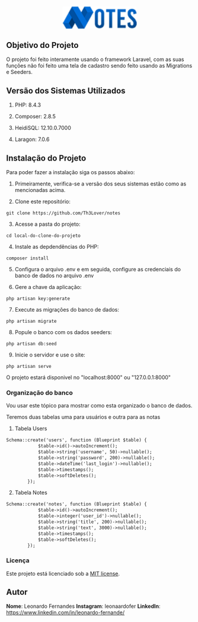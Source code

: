 <p align="center"><img src="public/assets/images/logo.png" width="200" alt="Laravel Logo"></a></p>

## Objetivo do Projeto

O projeto foi feito interamente usando o framework Laravel, com as suas funções não foi feito uma tela de cadastro sendo feito usando as Migrations e Seeders.

## Versão dos Sistemas Utilizados

1. PHP: 8.4.3

2. Composer: 2.8.5

3. HeidiSQL: 12.10.0.7000

4. Laragon: 7.0.6

## Instalação do Projeto

Para poder fazer a instalação siga os passos abaixo: 

1. Primeiramente, verifica-se a versão dos seus sistemas estão como as mencionadas acima.

2. Clone este repositório:
```
git clone https://github.com/Th3Lover/notes
```

3. Acesse a pasta do projeto:
```
cd local-do-clone-do-projeto
```

4. Instale as depdendências do PHP:
```
composer install
```

5. Configura o arquivo .env e em seguida, configure as credenciais do banco de dados no arquivo .env

6. Gere a chave da aplicação:
```
php artisan key:generate
```

7. Execute as migrações do banco de dados:
```
php artisan migrate
```

8. Popule o banco com os dados seeders:
```
php artisan db:seed
```

9. Inicie o servidor e use o site:
```
php artisan serve
```
O projeto estará disponivel no "localhost:8000" ou "127.0.0.1:8000"

### Organização do banco

Vou usar este tópico para mostrar como esta organizado o banco de dados.

Teremos duas tabelas uma para usuários e outra para as notas

1. Tabela Users
```
Schema::create('users', function (Blueprint $table) {
            $table->id()->autoIncrement();
            $table->string('username', 50)->nullable();
            $table->string('password', 200)->nullable();
            $table->dateTime('last_login')->nullable();
            $table->timestamps();
            $table->softDeletes();
        });
```

2. Tabela Notes
```
Schema::create('notes', function (Blueprint $table) {
            $table->id()->autoIncrement();
            $table->integer('user_id')->nullable();
            $table->string('title', 200)->nullable();
            $table->string('text', 3000)->nullable();
            $table->timestamps();
            $table->softDeletes();  
        });
```

### Licença

Este projeto está licenciado sob a [MIT license](https://opensource.org/licenses/MIT).

## Autor

**Nome**: Leonardo Fernandes
**Instagram**: leonaardofer
**LinkedIn**: https://www.linkedin.com/in/leonardo-fernande/
